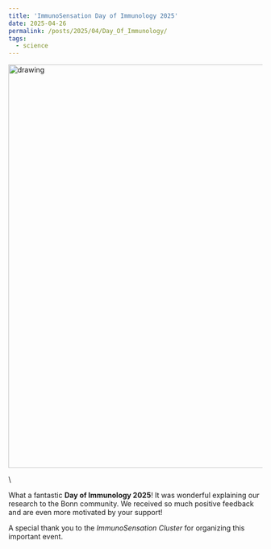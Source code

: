 ```yaml
---
title: 'ImmunoSensation Day of Immunology 2025'
date: 2025-04-26
permalink: /posts/2025/04/Day_Of_Immunology/
tags:
  - science
---
```


<img src="/images/2025_day_of_immunology.png" alt="drawing" width=800 align="middle"/>

\

What a fantastic **Day of Immunology 2025**! It was wonderful explaining our research to the Bonn community. We received so much positive feedback and are even more motivated by your support!

A special thank you to the *ImmunoSensation Cluster* for organizing this important event.